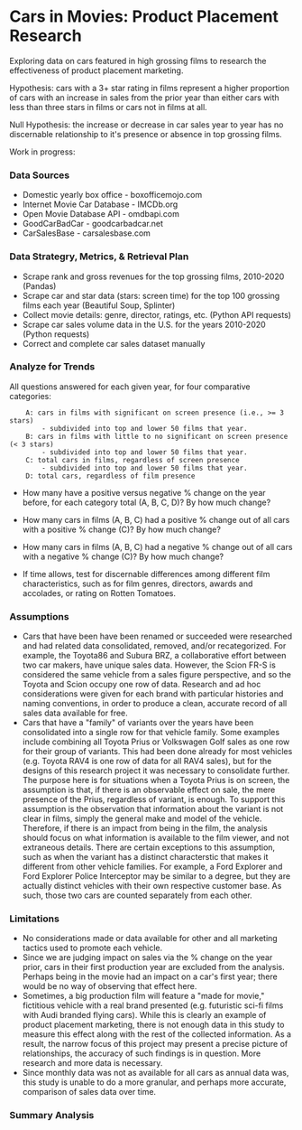 # Cars in Movies: Product Placement Research
Exploring data on cars featured in high grossing films to research the effectiveness of product placement marketing.

Hypothesis: cars with a 3+ star rating in films represent a higher proportion of cars with an increase in sales from the prior year than either cars with less than three stars in films or cars not in films at all.

Null Hypothesis: the increase or decrease in car sales year to year has no discernable relationship to it's presence or absence in top grossing films.

Work in progress:

### Data Sources
* Domestic yearly box office - boxofficemojo.com
* Internet Movie Car Database - IMCDb.org
* Open Movie Database API - omdbapi.com
* GoodCarBadCar - goodcarbadcar.net
* CarSalesBase - carsalesbase.com

### Data Strategry, Metrics, & Retrieval Plan
* Scrape rank and gross revenues for the top grossing films, 2010-2020 (Pandas) 
* Scrape car and star data (stars: screen time) for the top 100 grossing films each year (Beautiful Soup, Splinter)
* Collect movie details: genre, director, ratings, etc. (Python API requests)
* Scrape car sales volume data in the U.S. for the years 2010-2020 (Python requests)
* Correct and complete car sales dataset manually

### Analyze for Trends

All questions answered for each given year, for four comparative categories:

        A: cars in films with significant on screen presence (i.e., >= 3 stars)
            - subdivided into top and lower 50 films that year.
        B: cars in films with little to no significant on screen presence (< 3 stars)
            - subdivided into top and lower 50 films that year.
        C: total cars in films, regardless of screen presence
            - subdivided into top and lower 50 films that year.
        D: total cars, regardless of film presence

* How many have a positive versus negative % change on the year before, for each category total (A, B, C, D)?  By how much change?
* How many cars in films (A, B, C) had a positive % change out of all cars with a positive % change (C)?  By how much change?
* How many cars in films (A, B, C) had a negative % change out of all cars with a negative % change (C)?  By how much change?

* If time allows, test for discernable differences among different film characteristics, such as for film genres, directors, awards and accolades, or rating on Rotten Tomatoes.

### Assumptions
* Cars that have been have been renamed or succeeded were researched and had related data consolidated, removed, and/or recategorized.  For example, the Toyota86 and Subura BRZ, a collaborative effort between two car makers, have unique sales data.  However, the Scion FR-S is considered the same vehicle from a sales figure perspective, and so the Toyota and Scion occupy one row of data.  Research and ad hoc considerations were given for each brand with particular histories and naming conventions, in order to produce a clean, accurate record of all sales data available for free.
* Cars that have a "family" of variants over the years have been consolidated into a single row for that vehicle family.  Some examples include combining all Toyota Prius or Volkswagen Golf sales as one row for their group of variants.  This had been done already for most vehicles (e.g. Toyota RAV4 is one row of data for all RAV4 sales), but for the designs of this research project it was necessary to consolidate further.  The purpose here is for situations when a Toyota Prius is on screen, the assumption is that, if there is an observable effect on sale, the mere presence of the Prius, regardless of variant, is enough.  To support this assumption is the observation that information about the variant is not clear in films, simply the general make and model of the vehicle.  Therefore, if there is an impact from being in the film, the analysis should focus on what information is available to the film viewer, and not extraneous details.  There are certain exceptions to this assumption, such as when the variant has a distinct characterstic that makes it different from other vehicle families.  For example, a Ford Explorer and Ford Explorer Police Interceptor may be similar to a degree, but they are actually distinct vehicles with their own respective customer base.  As such, those two cars are counted separately from each other.

### Limitations
* No considerations made or data available for other and all marketing tactics used to promote each vehicle.
* Since we are judging impact on sales via the % change on the year prior, cars in their first production year are excluded from the analysis.  Perhaps being in the movie had an impact on a car's first year; there would be no way of observing that effect here.
* Sometimes, a big production film will feature a "made for movie," fictitious vehicle with a real brand presented (e.g. futuristic sci-fi films with Audi branded flying cars).  While this is clearly an example of product placement marketing, there is not enough data in this study to measure this effect along with the rest of the collected information.  As a result, the narrow focus of this project may present a precise picture of relationships, the accuracy of such findings is in question.  More research and more data is necessary.
* Since monthly data was not as available for all cars as annual data was, this study is unable to do a more granular, and perhaps more accurate, comparison of sales data over time.

### Summary Analysis